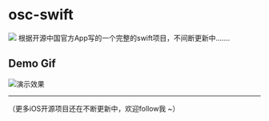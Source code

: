 # osc-swift
<img src="https://github.com/zhaoxiaobao/osc-swift/raw/master/logo.png">
根据开源中国官方App写的一个完整的swift项目，不间断更新中.......

## Demo Gif 
![演示效果](https://github.com/zhaoxiaobao/osc-swift/raw/master/gif/part1.gif) 


----------
（更多iOS开源项目还在不断更新中，欢迎follow我 ~）



